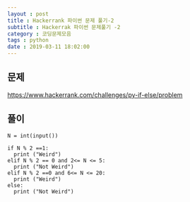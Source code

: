 ```yaml
---
layout : post
title : Hackerrank 파이썬 문제 풀기-2
subtitle : Hackerrak 파이썬 문제풀기 -2
category : 코딩문제모음
tags : python
date : 2019-03-11 18:02:00
---
```


## 문제 

https://www.hackerrank.com/challenges/py-if-else/problem

## 풀이
~~~
N = int(input())

if N % 2 ==1:
  print ("Weird")
elif N % 2 == 0 and 2<= N <= 5:
  print ("Not Weird")
elif N % 2 ==0 and 6<= N <= 20:
  print ("Weird")
else:
  print ("Not Weird")

~~~
